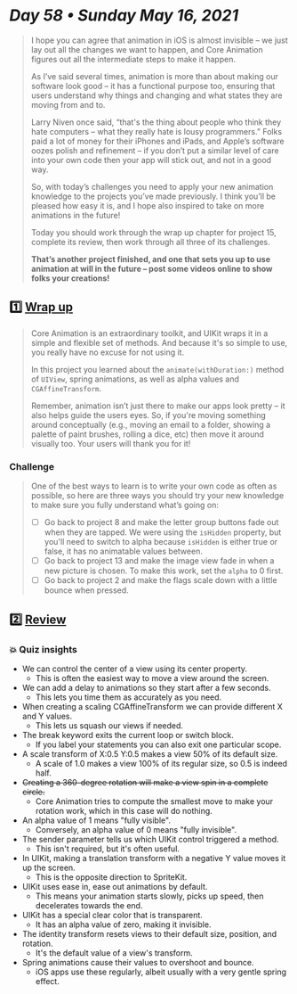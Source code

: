 # *Day 58 • Sunday May 16, 2021*

>I hope you can agree that animation in iOS is almost invisible – we just lay out all the changes we want to happen, and Core Animation figures out all the intermediate steps to make it happen.
>
>As I’ve said several times, animation is more than about making our software look good – it has a functional purpose too, ensuring that users understand why things and changing and what states they are moving from and to.
>
>Larry Niven once said, “that's the thing about people who think they hate computers – what they really hate is lousy programmers.” Folks paid a lot of money for their iPhones and iPads, and Apple’s software oozes polish and refinement – if you don’t put a similar level of care into your own code then your app will stick out, and not in a good way.
>
>So, with today’s challenges you need to apply your new animation knowledge to the projects you’ve made previously. I think you’ll be pleased how easy it is, and I hope also inspired to take on more animations in the future!
>
>Today you should work through the wrap up chapter for project 15, complete its review, then work through all three of its challenges.
>
>**That’s another project finished, and one that sets you up to use animation at will in the future – post some videos online to show folks your creations!**

## :one:  [Wrap up](https://www.hackingwithswift.com/read/15/5/wrap-up) 

>Core Animation is an extraordinary toolkit, and UIKit wraps it in a simple and flexible set of methods. And because it's so simple to use, you really have no excuse for not using it.
>
>In this project you learned about the `animate(withDuration:)` method of `UIView`, spring animations, as well as alpha values and `CGAffineTransform`.
>
>Remember, animation isn’t just there to make our apps look pretty – it also helps guide the users eyes. So, if you're moving something around conceptually (e.g., moving an email to a folder, showing a palette of paint brushes, rolling a dice, etc) then move it around visually too. Your users will thank you for it!

### Challenge

>One of the best ways to learn is to write your own code as often as possible, so here are three ways you should try your new knowledge to make sure you fully understand what’s going on:
>
>   - [ ]  Go back to project 8 and make the letter group buttons fade out when they are tapped. We were using the `isHidden` property, but you'll need to switch to alpha because `isHidden` is either true or false, it has no animatable values between.
>   - [ ]  Go back to project 13 and make the image view fade in when a new picture is chosen. To make this work, set the `alpha` to 0 first.
>   - [ ]  Go back to project 2 and make the flags scale down with a little bounce when pressed.

## :two:  [Review](https://www.hackingwithswift.com/review/hws/project-15-animation) 

### :boom: Quiz insights
* We can control the center of a view using its center property.
  * This is often the easiest way to move a view around the screen.
* We can add a delay to animations so they start after a few seconds.
  * This lets you time them as accurately as you need.
* When creating a scaling CGAffineTransform we can provide different X and Y values.
  * This lets us squash our views if needed.
* The break keyword exits the current loop or switch block.
  * If you label your statements you can also exit one particular scope.
* A scale transform of X:0.5 Y:0.5 makes a view 50% of its default size.
  * A scale of 1.0 makes a view 100% of its regular size, so 0.5 is indeed half.
* ~~Creating a 360-degree rotation will make a view spin in a complete circle.~~
  * Core Animation tries to compute the smallest move to make your rotation work, which in this case will do nothing.
* An alpha value of 1 means "fully visible".
  * Conversely, an alpha value of 0 means "fully invisible".
* The sender parameter tells us which UIKit control triggered a method.
  * This isn't required, but it's often useful.
* In UIKit, making a translation transform with a negative Y value moves it up the screen.
  * This is the opposite direction to SpriteKit.
* UIKit uses ease in, ease out animations by default.
  * This means your animation starts slowly, picks up speed, then decelerates towards the end.
* UIKit has a special clear color that is transparent.
  * It has an alpha value of zero, making it invisible.
* The identity transform resets views to their default size, position, and rotation.
  * It's the default value of a view's transform.
* Spring animations cause their values to overshoot and bounce.
  * iOS apps use these regularly, albeit usually with a very gentle spring effect.